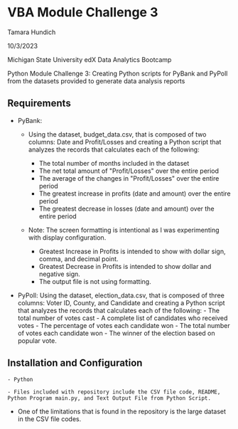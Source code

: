 # VBA Module Challenge 3

  Tamara Hundich

  10/3/2023

  Michigan State University edX Data Analytics Bootcamp 

  Python Module Challenge 3: Creating Python scripts for PyBank and PyPoll from the datasets provided to generate data analysis reports 

## Requirements
  - PyBank:
    - Using the dataset, budget_data.csv, that is composed of two columns: Date and Profit/Losses and creating a Python script that analyzes the records that calculates each of the following: 
        - The total number of months included in the dataset
        - The net total amount of "Profit/Losses" over the entire period
        - The average of the changes in "Profit/Losses" over the entire period
        - The greatest increase in profits (date and amount) over the entire period
        - The greatest decrease in losses (date and amount) over the entire period

    - Note: The screen formatting is intentional as I was experimenting with display configuration. 
      - Greatest Increase in Profits is intended to show with dollar sign, comma, and decimal point. 
      - Greatest Decrease in Profits is intended to show dollar and negative sign. 
      - The output file is not using formatting. 

  - PyPoll: Using the dataset, election_data.csv, that is composed of three columns: Voter ID, County, and Candidate and creating a Python script that analyzes the records that calculates each of the following:
        - The total number of votes cast
        - A complete list of candidates who received votes
        - The percentage of votes each candidate won
        - The total number of votes each candidate won
        - The winner of the election based on popular vote.


## Installation and Configuration 
	- Python 
	
	- Files included with repository include the CSV file code, README, Python Program main.py, and Text Output File from Python Script. 

  - One of the limitations that is found in the repository is the large dataset in the CSV file codes. 

